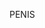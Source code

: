 PENIS

<!---
sovereign-ukulone/sovereign-ukulone is a ✨ special ✨ repository because its `README.md` (this file) appears on your GitHub profile.
You can click the Preview link to take a look at your changes.
--->

